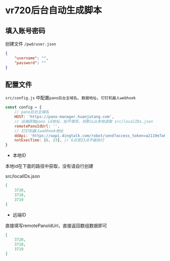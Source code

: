 # vr720后台自动生成脚本

## 填入账号密码

创建文件 `/pwd/user.json`

```json
{
    "username": "",
    "password": ""
}
```

## 配置文件

`src/config.js` 中配置`pano后台主域名`、`数据地址`、`钉钉机器人webhook`

```js
const config = {
    // pano后台主域名
    HOST: 'https://pano-manager.huanjutang.com',
    // 远端获取pano id地址，如不填写，将默认从本地读取 src/localIDs.json
    remotePanoIdUrl: '',
    // 钉钉机器人webhook地址
    ddApi: 'https://oapi.dingtalk.com/robot/send?access_token=a2119e7a6dc937311811736a1001631551ca8c310c958967b081d43b220f6055',
    notExecTime: [6, 23], // 6点至23点不能执行
}
```

- 本地ID

本地id在下面的路径中获取，没有请自行创建

src/localIDs.json

```json
[
    3720,
    3718,
    3719
]
```

- 远端ID

直接填写remotePanoIdUrl，直接返回数组数据即可

```json
[
    3720,
    3718,
    3719
]
```
